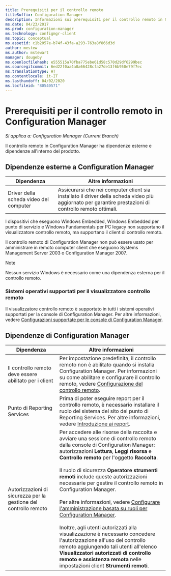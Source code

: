 ```yaml
---
title: Prerequisiti per il controllo remoto
titleSuffix: Configuration Manager
description: Informazioni sui prerequisiti per il controllo remoto in Configuration Manager.
ms.date: 04/23/2017
ms.prod: configuration-manager
ms.technology: configmgr-client
ms.topic: conceptual
ms.assetid: c1b2057e-b74f-43fa-a293-763a8f866d3d
author: mestew
ms.author: mstewart
manager: dougeby
ms.openlocfilehash: e555515a70fba775ebe61d58c570d29df6299bec
ms.sourcegitcommit: 6ed22f0aa4a0a66428cfa27de13f6b950e79f7ec
ms.translationtype: HT
ms.contentlocale: it-IT
ms.lasthandoff: 04/02/2020
ms.locfileid: "80540571"
---
```

# <a name="prerequisites-for-remote-control-in-configuration-manager"></a>Prerequisiti per il controllo remoto in Configuration Manager

*Si applica a: Configuration Manager (Current Branch)*

Il controllo remoto in Configuration Manager ha dipendenze esterne e dipendenze all'interno del prodotto.  

## <a name="dependencies-external-to-configuration-manager"></a>Dipendenze esterne a Configuration Manager  

|Dipendenza|Altre informazioni|  
|----------------|----------------------|  
|Driver della scheda video del computer|Assicurarsi che nei computer client sia installato il driver della scheda video più aggiornato per garantire prestazioni di controllo remoto ottimali.|  

 I dispositivi che eseguono Windows Embedded, Windows Embedded per punto di servizio e Windows Fundamentals per PC legacy non supportano il visualizzatore controllo remoto, ma supportano il client di controllo remoto.  

 Il controllo remoto di Configuration Manager non può essere usato per amministrare in remoto computer client che eseguono Systems Management Server 2003 o Configuration Manager 2007.  

> [!NOTE]  
>  Nessun servizio Windows è necessario come una dipendenza esterna per il controllo remoto.  

### <a name="supported-operating-systems-for-the-remote-control-viewer"></a>Sistemi operativi supportati per il visualizzatore controllo remoto  
Il visualizzatore controllo remoto è supportato in tutti i sistemi operativi supportati per la console di Configuration Manager. Per altre informazioni, vedere [Configurazioni supportate per le console di Configuration Manager](../../../../core/plan-design/configs/supported-operating-systems-consoles.md).   

## <a name="configuration-manager-dependencies"></a>Dipendenze di Configuration Manager  

|Dipendenza|Altre informazioni|  
|----------------|----------------------|  
|Il controllo remoto deve essere abilitato per i client|Per impostazione predefinita, il controllo remoto non è abilitato quando si installa Configuration Manager. Per informazioni su come abilitare e configurare il controllo remoto, vedere [Configurazione del controllo remoto](../../../../core/clients/manage/remote-control/configuring-remote-control.md).|  
|Punto di Reporting Services|Prima di poter eseguire report per il controllo remoto, è necessario installare il ruolo del sistema del sito del punto di Reporting Services. Per altre informazioni, vedere [Introduzione ai report](/configmgr/core/servers/manage/introduction-to-reporting).|  
|Autorizzazioni di sicurezza per la gestione del controllo remoto|Per accedere alle risorse della raccolta e avviare una sessione di controllo remoto dalla console di Configuration Manager: autorizzazioni **Lettura**, **Leggi risorsa** e **Controllo remoto** per l'oggetto **Raccolta**.<br /><br /> Il ruolo di sicurezza **Operatore strumenti remoti** include queste autorizzazioni necessarie per gestire il controllo remoto in Configuration Manager.<br /><br /> Per altre informazioni, vedere [Configurare l'amministrazione basata su ruoli per Configuration Manager](../../../../core/servers/deploy/configure/configure-role-based-administration.md).<br /><br /> Inoltre, agli utenti autorizzati alla visualizzazione è necessario concedere l'autorizzazione all'uso del controllo remoto aggiungendo tali utenti all'elenco **Visualizzatori autorizzati di controllo remoto e assistenza remota** nelle impostazioni client **Strumenti remoti**.

